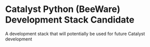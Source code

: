 # Catalyst Python (BeeWare) Development Stack Candidate
A development stack that will potentially be used for future Catalyst development